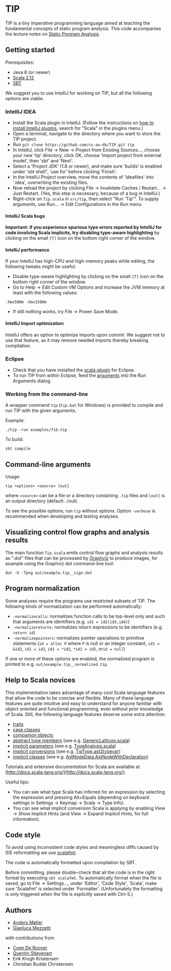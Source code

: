 # TIP

TIP is a tiny imperative programming language aimed at teaching the
fundamental concepts of static program analysis. This code accompanies the
lecture notes on [Static Program Analysis](http://cs.au.dk/~amoeller/spa/).

## Getting started

Prerequisites:
- Java 8 (or newer)
- [Scala 2.12](http://www.scala-lang.org/download/)
- [SBT](http://www.scala-sbt.org/)

We suggest you to use IntelliJ for working on TIP, but all the following
options are viable.

### IntelliJ IDEA

- Install the Scala plugin in IntelliJ. (Follow the instructions on [how to install IntelliJ plugins](https://www.jetbrains.com/help/idea/installing-updating-and-uninstalling-repository-plugins.html), search for "Scala" in the plugins menu.)
- Open a terminal, navigate to the directory where you want to store the TIP project.
- Run `git clone https://github.com/cs-au-dk/TIP.git tip`
- In IntelliJ, click File -> New -> Project from Existing Sources..., choose your new 'tip' directory, click OK, choose 'Import project from external model', then 'sbt' and 'Next'.
- Select a 'Project JDK' (1.8 or newer), and make sure 'builds' is enabled under 'sbt shell", 'use for' before clicking 'Finish'.
- In the IntelliJ Project overview, move the contents of 'ideafiles' into '.idea', overwriting the existing files.
- Now reload the project by clicking File -> Invalidate Caches / Restart... -> Just Restart. (Yes, this step is necessary, because of a bug in IntelliJ.)
- Right-click on `Tip.scala` in `src/tip`, then select "Run 'Tip'". To supply arguments, use Run... -> Edit Configurations in the Run menu.
  
#### IntelliJ Scala bugs

**Important: if you experience spurious type errors reported by IntelliJ for code involving Scala implicits, try disabling type-aware highlighting**
by clicking on the small `[T]` icon on the bottom right corner of the window.

#### IntelliJ performance

If your IntelliJ has high-CPU and high-memory peaks while editing, the
following tweaks might be useful:

- Disable type-aware highlighting by clicking on the small `[T]` icon on the
  bottom right corner of the window.
- Go to Help -> Edit Custom VM Options and increase the JVM memory at least
  with the following values:
```
-Xms500m -Xmx1500m
```
- If still nothing works, try File -> Power Save Mode.

#### IntelliJ Import optimization

IntelliJ offers an option to optimize imports upon commit. We suggest not to
use that feature, as it may remove needed imports thereby breaking
compilation.

### Eclipse

- Check that you have installed the [scala-plugin](http://scala-ide.org/) for
  Eclipse.
- To run TIP from within Eclipse, feed the [arguments](#tipcmd) into the Run
  Arguments dialog.

### Working from the command-line

A wrapper command `tip` (`tip.bat` for Windows) is provided to compile and run
TIP with the given arguments.

Example:
```
./tip -run examples/fib.tip
```

To build:
```
sbt compile
```

## Command-line arguments <a name="tipcmd"></a>

Usage:
```
tip <options> <source> [out]
```
where `<source>` can be a file or a directory containing `.tip` files and
`[out]` is an output directory (default: ./out).

To see the possible options, run `tip` without options.
Option `-verbose` is recommended when developing and testing analyses.

## Visualizing control flow graphs and analysis results

The main function `Tip.scala` emits control flow graphs and analysis results as ".dot" files 
that can be processed by [Graphviz](https://www.graphviz.org/) to produce images, for example using the Graphviz dot command-line tool:
```
dot -O -Tpng out/example.tip__sign.dot
```

## Program normalization

Some analyses require the programs use restricted subsets of TIP. 
The following kinds of normalization can be performed automatically:

- `-normalizecalls`: 
  normalizes function calls to be top-level only and such that arguments are identifiers 
  (e.g. `id1 = id2(id3,id4)`)
- `-normalizereturns`: 
  normalizes return expressions to be identifiers 
  (e.g. `return id`)
- `-normalizepointers`: 
  normalizes pointer operations to primitive statements
  (`id = alloc P` where `P` is null or an integer constant, `id1 = &id2`, `id1 = id2`, `id1 = *id2`, `*id1 = id2`, or`id = null`) 
 
If one or more of these options are enabled, the normalized program is printed to e.g. `out/example.tip__normalized.tip`. 
 
## Help to Scala novices

This implementation takes advantage of many cool Scala language features that allow the code to be concise and flexible. 
Many of these language features are quite intuitive and easy to understand for anyone familiar with 
object oriented and functional programming, even without prior knowledge of Scala.
Still, the following language features deserve some extra attention:

- [traits](https://docs.scala-lang.org/tour/traits.html)
- [case classes](https://docs.scala-lang.org/tour/case-classes.html)
- [companion objects](https://docs.scala-lang.org/tour/singleton-objects.html)
- [abstract type members](https://docs.scala-lang.org/tour/abstract-types.html) (see e.g. [GenericLattices.scala](src/tip/lattices/GenericLattices.scala))
- [implicit parameters](https://docs.scala-lang.org/tour/implicit-parameters.html) (see e.g. [TypeAnalysis.scala](src/tip/analysis/TypeAnalysis.scala))
- [implicit conversions](https://docs.scala-lang.org/tour/implicit-conversions.html) (see e.g. [TipType.ast2typevar](src/tip/types/Types.scala))
- [implicit classes](https://docs.scala-lang.org/overviews/core/implicit-classes.html) (see e.g. [AstNodeData.AstNodeWithDeclaration](src/tip/ast/AstNodeData.scala))

Tutorials and extensive documentation for Scala are available at [http://docs.scala-lang.org/](http://docs.scala-lang.org/).

Useful tips: 
  - You can see what type Scala has inferred for an expression by selecting the expression and pressing Alt+Equals 
(depending on keyboard settings in Settings -> Keymap -> Scala -> Type Info).
  - You can see what implicit conversion Scala is applying by enabling View -> Show Implicit Hints (and View -> Expand Implicit Hints, for full information).

## Code style

To avoid using inconsistent code styles and meaningless diffs caused
by IDE reformatting we use [scalafmt](http://scalameta.org/scalafmt/).

The code is automatically formatted upon compilation by SBT.

Before committing, please double-check that all the code is in the right format by executing `sbt scalafmt`. 
To automatically format when the file is saved, go to File -> Settings..., under 'Editor', 'Code Style', 'Scala', make sure 'Scalafmt' is selected under 'Formatter'. (Unfortunately the formatting is only triggered when the file is *explicitly* saved with Ctrl-S.)

## Authors

- [Anders M&oslash;ller](http://cs.au.dk/~amoeller/)
- [Gianluca Mezzetti](http://gmezzetti.name/)

with contributions from

- [Coen De Roover](http://soft.vub.ac.be/~cderoove/)
- [Quentin Stievenart](http://awesom.eu/~acieroid/)
- Erik Krogh Kristensen
- Christian Budde Christensen
